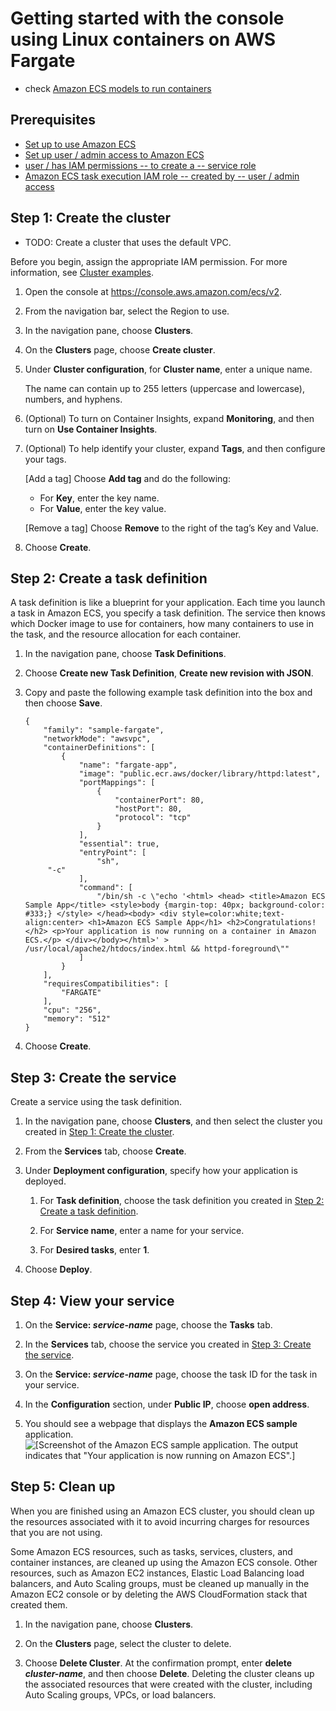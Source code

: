 # Getting started with the console using Linux containers on AWS Fargate<a name="getting-started-fargate"></a>

* check [Amazon ECS models to run containers](Welcome.md#launch-typesa-namelaunch-typesa)

## Prerequisites<a name="first-run-prereqs"></a>

* [Set up to use Amazon ECS](get-set-up-for-amazon-ecs.md)
* [Set up user / admin access to Amazon ECS](get-set-up-for-amazon-ecs.md) 
* [user / has IAM permissions -- to create a -- service role](https://docs.aws.amazon.com/IAM/latest/UserGuide/id_roles_create_for-service.html)
* [Amazon ECS task execution IAM role -- created by -- user / admin access](task_execution_IAM_role.md)

## Step 1: Create the cluster<a name="get-started-windows-fargate-cluster"></a>

* TODO:
Create a cluster that uses the default VPC\.

Before you begin, assign the appropriate IAM permission\. For more information, see [Cluster examples](security_iam_id-based-policy-examples.md#IAM_cluster_policies)\.

1. Open the console at [https://console\.aws\.amazon\.com/ecs/v2](https://console.aws.amazon.com/ecs/v2)\.

1. From the navigation bar, select the Region to use\.

1. In the navigation pane, choose **Clusters**\.

1. On the **Clusters** page, choose **Create cluster**\.

1. Under **Cluster configuration**, for **Cluster name**, enter a unique name\.

   The name can contain up to 255 letters \(uppercase and lowercase\), numbers, and hyphens\.

1. \(Optional\) To turn on Container Insights, expand **Monitoring**, and then turn on **Use Container Insights**\.

1. \(Optional\) To help identify your cluster, expand **Tags**, and then configure your tags\.

   \[Add a tag\] Choose **Add tag** and do the following:
   + For **Key**, enter the key name\.
   + For **Value**, enter the key value\.

   \[Remove a tag\] Choose **Remove** to the right of the tag’s Key and Value\.

1. Choose **Create**\.

## Step 2: Create a task definition<a name="get-started-fargate-task-def"></a>

A task definition is like a blueprint for your application\. Each time you launch a task in Amazon ECS, you specify a task definition\. The service then knows which Docker image to use for containers, how many containers to use in the task, and the resource allocation for each container\.

1. In the navigation pane, choose **Task Definitions**\.

1. Choose **Create new Task Definition**, **Create new revision with JSON**\.

1. Copy and paste the following example task definition into the box and then choose **Save**\.

   ```
   {
       "family": "sample-fargate", 
       "networkMode": "awsvpc", 
       "containerDefinitions": [
           {
               "name": "fargate-app", 
               "image": "public.ecr.aws/docker/library/httpd:latest", 
               "portMappings": [
                   {
                       "containerPort": 80, 
                       "hostPort": 80, 
                       "protocol": "tcp"
                   }
               ], 
               "essential": true, 
               "entryPoint": [
                   "sh",
   		"-c"
               ], 
               "command": [
                   "/bin/sh -c \"echo '<html> <head> <title>Amazon ECS Sample App</title> <style>body {margin-top: 40px; background-color: #333;} </style> </head><body> <div style=color:white;text-align:center> <h1>Amazon ECS Sample App</h1> <h2>Congratulations!</h2> <p>Your application is now running on a container in Amazon ECS.</p> </div></body></html>' >  /usr/local/apache2/htdocs/index.html && httpd-foreground\""
               ]
           }
       ], 
       "requiresCompatibilities": [
           "FARGATE"
       ], 
       "cpu": "256", 
       "memory": "512"
   }
   ```

1. Choose **Create**\.

## Step 3: Create the service<a name="create-windows-service"></a>

Create a service using the task definition\.

1. In the navigation pane, choose **Clusters**, and then select the cluster you created in [Step 1: Create the cluster](#get-started-windows-fargate-cluster)\.

1. From the **Services** tab, choose **Create**\.

1. Under **Deployment configuration**, specify how your application is deployed\.

   1. For **Task definition**, choose the task definition you created in [Step 2: Create a task definition](#get-started-fargate-task-def)\.

   1. For **Service name**, enter a name for your service\.

   1. For **Desired tasks**, enter **1**\.

1. Choose **Deploy**\.

## Step 4: View your service<a name="view-fargate-windows"></a>

1. On the **Service: *service\-name*** page, choose the **Tasks** tab\.

1. In the **Services** tab, choose the service you created in [Step 3: Create the service](#create-windows-service)\.

1. On the **Service: *service\-name*** page, choose the task ID for the task in your service\.

1. In the **Configuration** section, under **Public IP**, choose **open address**\.

1. You should see a webpage that displays the **Amazon ECS sample** application\.  
![\[Screenshot of the Amazon ECS sample application. The output indicates that "Your application is now running on Amazon ECS".\]](http://docs.aws.amazon.com/AmazonECS/latest/developerguide/images/ECS_Sample_Application.png)

## Step 5: Clean up<a name="windows-fargate-cleanup"></a>

When you are finished using an Amazon ECS cluster, you should clean up the resources associated with it to avoid incurring charges for resources that you are not using\.

Some Amazon ECS resources, such as tasks, services, clusters, and container instances, are cleaned up using the Amazon ECS console\. Other resources, such as Amazon EC2 instances, Elastic Load Balancing load balancers, and Auto Scaling groups, must be cleaned up manually in the Amazon EC2 console or by deleting the AWS CloudFormation stack that created them\.

1. In the navigation pane, choose **Clusters**\.

1. On the **Clusters** page, select the cluster to delete\.

1. Choose **Delete Cluster**\. At the confirmation prompt, enter **delete *cluster\-name***, and then choose **Delete**\. Deleting the cluster cleans up the associated resources that were created with the cluster, including Auto Scaling groups, VPCs, or load balancers\.